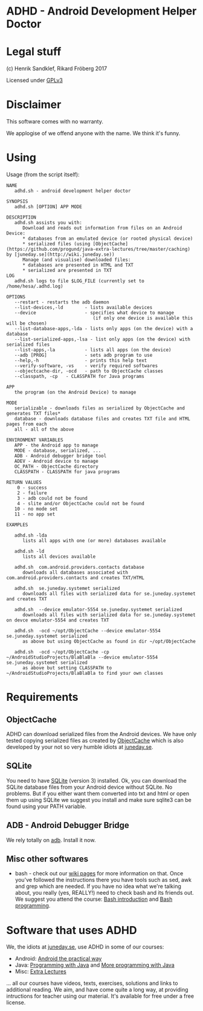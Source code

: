 # ADHD - Android Development Helper Doctor 

# Legal stuff

(c) Henrik Sandklef, Rikard Fröberg 2017

Licensed under [GPLv3](https://www.gnu.org/licenses/gpl-3.0.en.html)

# Disclaimer

This software comes with no warranty.

We applogise of we offend anyone with the name. We think it's funny.

# Using

Usage (from the script itself):
```
NAME
   adhd.sh - android development helper doctor

SYNOPSIS
   adhd.sh [OPTION] APP MODE

DESCRIPTION
   adhd.sh assists you with:
      Download and reads out information from files on an Android Device:
      * databases from an emulated device (or rooted physical device)
      * serialized files (using [ObjectCache](https://github.com/progund/java-extra-lectures/tree/master/caching) by [juneday.se](http://wiki.juneday.se))
      Manage (and visualise) downloaded files:
      * databases are presented in HTML and TXT
      * serialized are presented in TXT
LOG
   adhd.sh logs to file $LOG_FILE (currently set to /home/hesa/.adhd.log)

OPTIONS
   --restart - restarts the adb daemon
   --list-devices,-ld        - lists available devices
   --device                  - specifies what device to manage
                                (if only one device is available this will be chosen)
   --list-database-apps,-lda - lists only apps (on the device) with a database
   --list-serialized-apps,-lsa - list only apps (on the device) with serialized files
   --list-apps,-la           - lists all apps (on the device)
   --adb [PROG]              - sets adb program to use
   --help,-h                 - prints this help text
   --verify-software, -vs    - verify required softwares
   --objectcache-dir, -ocd   - path to ObjectCache classes
   --classpath, -cp   - CLASSPATH for Java programs

APP
   the program (on the Android Device) to manage

MODE
   serializable - downloads files as serialized by ObjectCache and generates TXT files*
   database - downloads database files and creates TXT file and HTML pages from each
   all - all of the above

ENVIRONMENT VARIABLES
   APP - the Android app to manage
   MODE - database, serialized, ...  
   ADB - Android debugger bridge tool
   ADEV - Android device to manage
   OC_PATH - ObjectCache directory
   CLASSPATH - CLASSPATH for java programs

RETURN VALUES
    0 - success
    2 - failure
    3 - adb could not be found
    4 - slite and/or ObjectCache could not be found
   10 - no mode set
   11 - no app set

EXAMPLES

   adhd.sh -lda 
      lists all apps with one (or more) databases available

   adhd.sh -ld 
      lists all devices available

   adhd.sh  com.android.providers.contacts database
      downloads all databases associated with com.android.providers.contacts and creates TXT/HTML

   adhd.sh  se.juneday.systemet serialized
      downloads all files with serialized data for se.juneday.systemet and creates TXT

   adhd.sh  --device emulator-5554 se.juneday.systemet serialized
      downloads all files with serialized data for se.juneday.systemet on devce emulator-5554 and creates TXT

   adhd.sh  -ocd ~/opt/ObjectCache --device emulator-5554 se.juneday.systemet serialized
      as above but using ObjectCache as found in dir ~/opt/ObjectCache

   adhd.sh  -ocd ~/opt/ObjectCache -cp ~/AndroidStudioProjects/BlaBlaBla --device emulator-5554 se.juneday.systemet serialized
      as above but setting CLASSPATH to ~/AndroidStudioProjects/BlaBlaBla to find your own classes

```

# Requirements

## ObjectCache

ADHD can download serialized files from the Android devices. We have
only tested copying serialized files as created by [ObjectCache](https://github.com/progund/java-extra-lectures/tree/master/caching) which is also developed by your not so very humble idiots at [juneday.se](http://wiki.juneday.se).

## SQLite

You need to have [SQLite](https://www.sqlite.org/) (version 3) installed. Ok, you can download the SQLite database files from your Android device without SQLite. No problems. But if you either want them converted into txt and html or open them up using SQLite we suggest you install and make sure sqlite3 can be found using your PATH variable.

## ADB - Android Debugger Bridge

We rely totally on [adb](https://developer.android.com/studio/command-line/adb.html). Install it now.

## Misc other softwares

* bash - check out our [wiki pages](http://wiki.juneday.se/mediawiki/index.php/Bash) for more information on that. Once you've followed the instructions there you have tools such as sed, awk and grep which are needed. If you have no idea what we're talking about, you really (yes, REALLY!) need to check bash and its friends out. We suggest you attend the course: [Bash introduction](http://wiki.juneday.se/mediawiki/index.php/Bash-introduction) and [Bash programming](http://wiki.juneday.se/mediawiki/index.php/Bash_Programming). 

# Software that uses ADHD

We, the idiots at [juneday.se](http://wiki.juneday.se), use ADHD in some of our courses:
* Android: [Android the practical way](http://wiki.juneday.se/mediawiki/index.php/Android_-_the_practical_way)
* Java:  [Programming with Java](http://wiki.juneday.se/mediawiki/index.php/Programming_with_Java) and [More programming with Java](http://wiki.juneday.se/mediawiki/index.php/More_programming_with_Java)
* Misc: [Extra Lectures](http://wiki.juneday.se/mediawiki/index.php/Misc:Extra_lectures)

... all our courses have videos, texts, exercises, solutions and links
to additional reading. We aim, and have come quite a long way, at
providing intructions for teacher using our material. It's available
for free under a free license.
